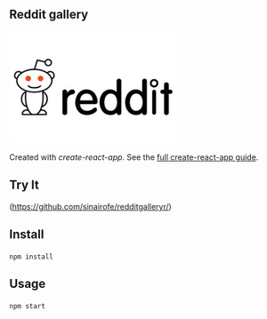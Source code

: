 Reddit gallery
---
<img src="reddit_logo_640.0.jpg" width="60%" height="60%" />

Created with *create-react-app*. See the [full create-react-app guide](https://github.com/facebookincubator/create-react-app/blob/master/packages/react-scripts/template/README.md).



Try It
---

(https://github.com/sinairofe/redditgalleryr/)



Install
---

`npm install`



Usage
---

`npm start`

